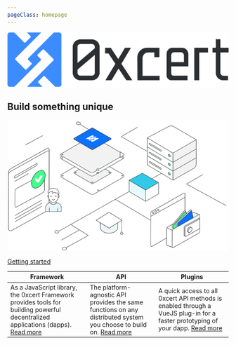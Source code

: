 ```yaml
---
pageClass: homepage
---
```


![0xcert](./assets/0xcert-logo.svg)
## Build something unique

![0xcert](./assets/hero-image.svg)

<a href="/guide/getting-started.html" class="button">Getting started</a>

| Framework | API | Plugins
|-|-|-
| As a JavaScript library, the 0xcert Framework provides tools for building powerful decentralized applications (dapps). [Read more](/guide/introduction.html) | The platform-agnostic API provides the same functions on any distributed system you choose to build on. [Read more](/api/core.html) | A quick access to all 0xcert API methods is enabled through a VueJS plug-in for a faster prototyping of your dapp.  [Read more](/plugins/vuejs.html) |

